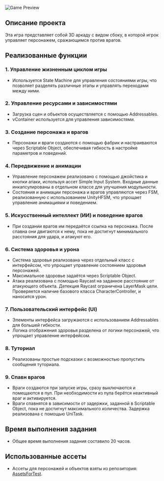 ![Game Preview](https://drive.google.com/uc?export=view&id=1q_ePCkNBSOSh0h3Xwqwl1qjChL_C7fP8)

## Описание проекта

Эта игра представляет собой 3D аркаду с видом сбоку, в которой игрок управляет персонажем, сражающимся против врагов.

## Реализованные функции

### 1. Управление жизненным циклом игры
- Используется State Machine для управления состояниями игры, что позволяет разделять различные этапы и управлять переходами между ними.

### 2. Управление ресурсами и зависимостями
- Загрузка сцен и объектов осуществляется с помощью Addressables.
- vContainer используется для управления зависимостями.

### 3. Создание персонажа и врагов
- Персонажи и враги создаются с помощью фабрик и настраиваются через Scriptable Object, обеспечивая гибкость в настройке параметров и поведений.

### 4. Передвижение и анимации
- Управление персонажем реализовано с помощью джойстика и кнопки атаки, используя ассет Simple Input System. Входные данные инкапсулированы в отдельном классе для улучшения модульности.
- Состояния и анимации персонажа и врагов управляются через FSM, реализованную с использованием UnityHFSM, что упрощает управление анимациями и поведением.

### 5. Искусственный интеллект (ИИ) и поведение врагов
- При создании врагов им передаётся ссылка на персонажа. После спавна они двигаются к нему, пока не достигнут минимального расстояния для удара, и атакуют его.

### 6. Система здоровья и урона
- Система здоровья реализована через отдельный класс с интерфейсом, что упрощает управление состоянием здоровья персонажей.
- Максимальное здоровье задаётся через Scriptable Object.
- Атака реализована с помощью Raycast на заданное расстояние от атакующего объекта. Детекция Raycast ограничена LayerMask цели. Проверяется наличие базового класса CharacterController, и наносится урон.

### 7. Пользовательский интерфейс (UI)
- Элементы интерфейса загружаются с использованием Addressables для большей гибкости.
- Логика отображения здоровья разделена от логики персонажей, что упрощает управление интерфейсом.

### 8. Туториал
- Реализованы простые подсказки с возможностью пропустить сообщения туториала.

### 9. Спавн врагов
- Враги создаются при запуске игры, сразу выключаются и помещаются в пул. При необходимости из пула берётся неактивный враг и активируется.
- Враги спавнятся в зависимости от задержки, заданной в Scriptable Object, пока не достигнут максимального количества. Задержка реализована с помощью UniTask.

## Время выполнения задания
- Общее время выполнения задания составило 20 часов.

## Использованные ассеты

- Ассеты для персонажей и объектов взяты из репозитория: [AssetsForTest](https://github.com/yusiart/AssetsForTest).